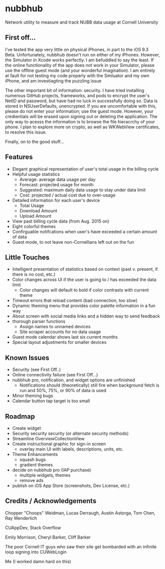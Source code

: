 # nubbhub

Network utility to measure and track NUBB data usage at Cornell University

## First off...
I've tested the app very little on physical iPhones, in part to the iOS 9.3 Beta. Unfortunately, nubbhub doesn't run on either of my iPhones. However, the Simulator in Xcode works perfectly. I am befuddled to say the least. If the online functionality of the app does not work in your Simulator, please use the offline guest mode (and your wonderful imagination). I am entirely at fault for not testing my code properly with the Simluator and my own iPhone, and am investiagting the puzzling issue

The other important bit of information: security. I have tried installing numerous GitHub projects, frameworks, and pods to encrypt the user's NetID and password, but have had no luck in successfully doing so. Data is stored in NSUserDefaults, unencrypted. If you are uncomfortable with this, please do not enter your information; use the guest mode. However, your credientials will be erased upon signing out or deleting the application. The only way to acesss the information is to browse the file hieracrchy of your phone. I plan to explore more on crypto, as well as WKWebView certificates, to resolve this issue. 

Finally, on to the good stuff...

## Features
- Elegant graphical representation of user's total usage in the billing cycle
- Helpful usage statistics
	- Average: average data usage per day
	- Forecast: projected usage for month
	- Suggested: maximum daily data usage to stay under data limit
	- Cost: projected / actual cost due to over-usage
- Detailed information for each user's device
	- Total Usage
	- Download Amount
	- Upload Amount
- View past billing cycle data (from Aug. 2015 on)
- Eight colorful themes
- Confirguable notifcations when user's have exceeded a certain amount of data
- Guest mode, to not leave non-Cornellians left out on the fun

## Little Touches
- Intelligent presentation of statistics based on context (past v. present, if there is no cost, etc.)
- Color changes across UI if the user is going to / has exceeded the data limit
 	- Color changes will default to bold if color contrasts with current theme
- Timeout errors that reload content (bad connection, too slow)
- Dynamic theming menu that provides color palette information in a fun way
- About screen with social media links and a hidden way to send feedback
- thorough parser functions
 	- Assign names to unnamed devices
 	- Site scraper accounts for no data usage
- Guest mode calendar shows last six current months
- Special layout adjustments for smaller devices

## Known Issues
- Security (see First Off..)
- Online connectivity failure (see First Off...)
- nubbhub pro, notification, and widget options are unfinished
	- Notifications should (theoretically) still fire when background fetch is run and 50%, 75%, or 90% of data is used
- Minor theming bugs
- Calendar button tap target is too small

## Roadmap
- Create widget
- Security security security (or alternate security methods)
- Streamline OverviewCollectionView
- Create instructional graphic for sign-in screen
	- overlay main UI with labels, descriptions, units, etc.
- Theme Enhancements
	- squash bugs
	- gradient themes
- decide on nubbhub pro (IAP purchase)
	- multiple widgets, themes
	- remove ads
- publish on iOS App Store (screenshots, Dev License, etc.)

## Credits / Acknowledgements

Chopper "Choops" Weidman, Lucas Derraugh, Austin Astorga, Tom Chen, Ray Wenderlich

CUAppDev, Stack Overflow

Emily Morrison, Cheryl Barker, Cliff Barker

The poor Cornell IT guys who saw their site get bombarded with an infinite loop signing into CUWebLogin

Me (I worked damn hard on this)

